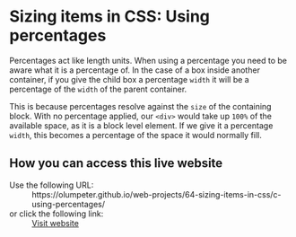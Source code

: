 # Sizing items in CSS: Using percentages

Percentages act like length units. When using a percentage you need to be aware what it is a percentage of. In the case of a box inside another container, if you give the child box a percentage <code>width</code> it will be a percentage of the <code>width</code> of the parent container.
    
This is because percentages resolve against the <code>size</code> of the containing block. With no percentage applied, our <code>&lt;div&gt;</code> would take up <code>100%</code> of the available space, as it is a block level element. If we give it a percentage <code>width</code>, this becomes a percentage of the space it would normally fill.

## How you can access this live website

<dl>
  Use the following URL:
  <dd>
    https://olumpeter.github.io/web-projects/64-sizing-items-in-css/c-using-percentages/
  </dd>
  or click the following link:
  <dd>
    <a href="https://olumpeter.github.io/web-projects/64-sizing-items-in-css/c-using-percentages/">Visit website</a>
  </dd>
</dl>
